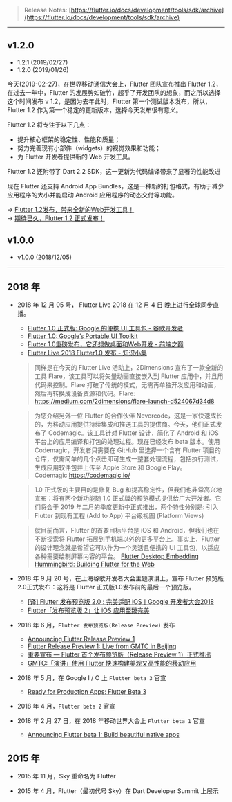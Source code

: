 > Release Notes: 
[https://flutter.io/docs/development/tools/sdk/archive](https://flutter.io/docs/development/tools/sdk/archive)

---

## v1.2.0

* 1.2.1 (2019/02/27)
* 1.2.0 (2019/01/26)
    
今天(2019-02-27)，在世界移动通信大会上，Flutter 团队宣布推出 Flutter 1.2，在过去一年中，Flutter 的发展势如破竹，超乎了开发团队的想象，而之所以选择这个时间发布 v 1.2，是因为去年此时，Flutter 第一个测试版本发布，所以，Flutter 1.2 作为第一个稳定的更新版本，选择今天发布很有意义。

Flutter 1.2 将专注于以下几点：
* 提升核心框架的稳定性、性能和质量；
* 努力完善现有小部件（widgets）的视觉效果和功能；
* 为 Flutter 开发者提供新的 Web 开发工具。

Flutter 1.2 还附带了 Dart 2.2 SDK，这一更新为代码编译带来了显著的性能改进

现在 Flutter 还支持 Android App Bundles，这是一种新的打包格式，有助于减少应用程序的大小并能启动 Android 应用程序的动态交付等功能。

-> [Flutter 1.2发布，带来全新的Web开发工具！](https://mp.weixin.qq.com/s/gdKSJw05RPUSkLpeVlO6hg)  
-> [期待已久，Flutter 1.2 正式发布！](https://mp.weixin.qq.com/s/HDgH5aYvc-hZI3IdZzJQmw)

## v1.0.0

* v1.0.0 (2018/12/05)

---

## 2018 年

* 2018 年 12 月 05 号，
Flutter Live 2018 在 12 月 4 日 晚上进行全球同步直播。
  - [Flutter 1.0 正式版: Google 的便携 UI 工具包 - 谷歌开发者](https://mp.weixin.qq.com/s/hCIN42OMmmc6HkOveegwWQ)
  - [Flutter 1.0: Google’s Portable UI Toolkit](https://developers.googleblog.com/2018/12/flutter-10-googles-portable-ui-toolkit.html)
  - [Flutter 1.0重磅发布，它还想做桌面和Web开发 - 前端之巅](https://mp.weixin.qq.com/s/dRHHn9vtCsYBgq2RrVlDAQ)
  - [Flutter Live 2018 Flutter1.0 发布 - 知识小集](https://mp.weixin.qq.com/s/ojCLd0MRes8VtQImQr7i5w)

  > 同样是在今天的 Flutter Live 活动上，2Dimensions 宣布了一款全新的工具 Flare，该工具可以将矢量动画直接嵌入到 Flutter 应用中，并且用代码来控制。Flare 打破了传统的模式，无需再单独开发应用和动画，然后再转换成设备资源和代码。Flare: https://medium.com/2dimensions/flare-launch-d524067d34d8
  
  > 为您介绍另外一位 Flutter 的合作伙伴 Nevercode，这是一家快速成长的，为移动应用提供持续集成和推送工具的提供商。今天，他们正式发布了 Codemagic。该工具针对 Flutter 设计，简化了 Android 和 iOS 平台上的应用编译和打包的处理过程。现在已经发布 beta 版本。使用 Codemagic，开发者只需要在 GitHub 里选择一个含有 Flutter 项目的仓库，仅需简单的几个点击即可生成一整套处理流程，包括执行测试，生成应用软件包并上传至 Apple Store 和 Google Play。Codemagic:https://codemagic.io/
  
  > 1.0 正式版的主要目的是修复 Bug 和提高稳定性，但我们也非常高兴地宣布：将有两个新功能随 1.0 正式版的预览模式提供给广大开发者。它们将会于 2019 年二月的季度更新中正式推出，两个特性分别是: 引入 Flutter 到现有工程 (Add to App)  平台级视图 (Platform Views)
  
  > 就目前而言，Flutter 的首要目标平台是 iOS 和 Android，但我们也在不断探索将 Flutter 拓展到手机端以外的更多平台上。事实上，Flutter 的设计理念就是希望它可以作为一个灵活且便携的 UI 工具包，以适应各种需要绘制屏幕内容的平台。  [Flutter Desktop Embedding](https://github.com/google/flutter-desktop-embedding)   [Hummingbird: Building Flutter for the Web](https://medium.com/flutter-io/hummingbird-building-flutter-for-the-web-e687c2a023a8)
  
* 2018 年 9 月 20 号，在上海谷歌开发者大会主题演讲上，宣布 Flutter 预览版2.0正式发布：这将是 Flutter 正式版1.0发布前的最后一个预览版。
  - [[译] Flutter 发布预览版 2.0 : 完美适配 iOS丨Google 开发者大会2018](https://juejin.im/post/5ba3133b5188255c7663f485)
  - [Flutter「发布预览版 2」让 iOS 应用至臻完美](xx)

* 2018 年 6 月，`Flutter 发布预览版(Release Preview)` 发布  
  - [Announcing Flutter Release Preview 1](https://medium.com/flutter-io/flutter-release-preview-1-943a9b6ee65a)    
  - [Flutter Release Preview 1: Live from GMTC in Beijing](https://developers.googleblog.com/2018/06/flutter-release-preview-1-live-from.html)  
  - [重要宣布 — Flutter 首个发布预览版（Release Preview 1）正式推出](https://zhuanlan.zhihu.com/p/38322850)  
  - [GMTC:「演讲」使用 Flutter 快速构建美观又高性能的移动应用](https://zhuanlan.zhihu.com/p/39737086)

* 2018 年 5 月，在 Google I / O 上 `Flutter beta 3` 官宣  
  - [Ready for Production Apps: Flutter Beta 3](https://developers.googleblog.com/2018/05/ready-for-production-apps-flutter-beta-3.html)

* 2018 年 4 月，`Flutter beta 2` 官宣

* 2018 年 2 月 27 日，在 2018 年移动世界大会上 `Flutter beta 1` 官宣  
  - [Announcing Flutter beta 1: Build beautiful native apps](https://developers.googleblog.com/2018/02/announcing-flutter-beta-1.html)

## 2015 年

* 2015 年 11 月，Sky 重命名为 Flutter

* 2015 年 4 月，Flutter（最初代号 Sky）在 Dart Developer Summit 上展示